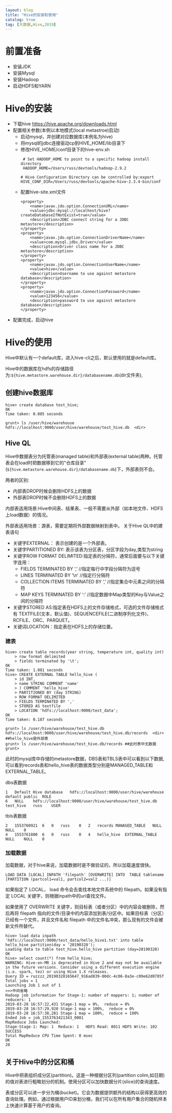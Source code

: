 ```yaml
---
layout: blog
title: "Hive的安装和使用"
catalog: true
tag: [大数据,Hive,2019]
---
```

# 前置准备
+ 安装JDK
+ 安装Mysql
+ 安装Hadoop
+ 启动HDFS和YARN

# Hive的安装
+ 下载hive
https://hive.apache.org/downloads.html
+ 配置相关参数(本例以本地模式(local metastroe)启动)
    + 启动mysql，并创建对应数据库(本例名为hive)
    + 将mysql的jdbc连接驱动cp到HIVE_HOME/lib目录下
    + 修改HIVE_HOME/conf目录下的hive-env.sh
        ~~~
         # Set HADOOP_HOME to point to a specific hadoop install directory
         HADOOP_HOME=/Users/russ/devtools/hadoop-2.9.2
 
        # Hive Configuration Directory can be controlled by:export HIVE_CONF_DIR=/Users/russ/devtools/apache-hive-2.3.4-bin/conf
        ~~~
    + 配置hive-site.xml文件
        ~~~
        <property>
            <name>javax.jdo.option.ConnectionURL</name>
            <value>jdbc:mysql://localhost/hive?createDatabaseIfNotExist=true</value>
            <description>JDBC connect string for a JDBC metastore</description>
        </property>
        <property>
            <name>javax.jdo.option.ConnectionDriverName</name>
            <value>com.mysql.jdbc.Driver</value>
            <description>Driver class name for a JDBC metastore</description>
        </property>
        <property>
            <name>javax.jdo.option.ConnectionUserName</name>
            <value>hive</value>
            <description>Username to use against metastore database</description>
        </property>
        <property>
            <name>javax.jdo.option.ConnectionPassword</name>
            <value>123456</value>
            <description>password to use against metastore database</description>
        </property>
        ~~~
+ 配置完成，启动hive

# Hive的使用
Hive中默认有一个default库，进入hive-cli之后，默认使用的就是default库。

Hive中的数据库在hdfs的存储路径为:`${hive.metastore.warehouse.dir}/databasename.db`(dir文件夹),
## 创建hive数据库
~~~
hive> create database test_hive;
OK
Time taken: 0.085 seconds
~~~

~~~
grunt> ls /user/hive/warehouse
hdfs://localhost:9000/user/hive/warehouse/test_hive.db	<dir>
~~~

## Hive QL
Hive中数据表分为托管表(managed table)和外部表(external table)两种。托管表会在load时把数据移到它的"仓库目录"(`${hive.metastore.warehouse.dir}/databasename.db`)下，外部表则不会。

两者的区别:
+ 内部表DROP时候会删除HDFS上的数据
+ 外部表DROP时候不会删除HDFS上的数据

内部表适用场景:Hive中间表、结果表、一般不需要从外部（如本地文件、HDFS上load数据）的情况。

外部表适用场景：源表，需要定期将外部数据映射到表中。
关于Hive QL中的建表语句
+ 关键字EXTERNAL： 表示创建的是一个外部表。
+ 关键字PARTITIONED BY: 表示该表为分区表，分区字段为day,类型为string
+ 关键字ROW FORMAT DELIMITED:指定表的分隔符，通常后面要与以下关键字连用：
    + FIELDS TERMINATED BY ‘,’ //指定每行中字段分隔符为逗号
    + LINES TERMINATED BY ‘\n’ //指定行分隔符
    + COLLECTION ITEMS TERMINATED BY ‘,’ //指定集合中元素之间的分隔符
    + MAP KEYS TERMINATED BY ‘:’ //指定数据中Map类型的Key与Value之间的分隔符
+ 关键字STORED AS:指定表在HDFS上的文件存储格式，可选的文件存储格式有 TEXTFILE(文本，默认值)、SEQUENCEFILE(二进制序列化文件)、RCFILE、ORC、PARQUET。
+ 关键词LOCATION：指定表在HDFS上的存储位置。

### 建表
~~~
hive> create table records(year string, temperature int, quality int)
    > row format delimited
    > fields terminated by '\t';
OK
Time taken: 1.081 seconds
hive> CREATE EXTERNAL TABLE hello_hive (
    > id INT,
    > name STRING COMMENT 'name'
    > ) COMMENT 'hello_hive'
    > PARTITIONED BY (day STRING)
    > ROW FORMAT DELIMITED
    > FIELDS TERMINATED BY ','
    > STORED AS textfile
    > LOCATION 'hdfs://localhost:9000/test_data';
OK
Time taken: 0.187 seconds
~~~
~~~
grunt> ls /user/hive/warehouse/test_hive.db
hdfs://localhost:9000/user/hive/warehouse/test_hive.db/records	<dir>  ##hello_hive是外部表
grunt> ls /user/hive/warehouse/test_hive.db/records ##此时表中无数据
grunt>
~~~
此时的mysql库中存储的metastore数据，DBS表和TBLS表中可以看到以下数据,可以看到records表和hello_hive表的数据类型分别是MANAGED_TABLE和EXTERNAL_TABLE。

dbs表数据
~~~
1	Default Hive database	hdfs://localhost:9000/user/hive/warehouse	default	public	ROLE
6	NULL	hdfs://localhost:9000/user/hive/warehouse/test_hive.db	test_hive	russ	USER
~~~
tbls表数据
~~~
2	1553760921	6	0	russ	0	2	records	MANAGED_TABLE	NULL	NULL	0
4	1553761800	6	0	russ	0	4	hello_hive	EXTERNAL_TABLE	NULL	NULL	0
~~~

### 加载数据
加载数据，对于hive来说，加载数据时是不做验证的，所以加载速度很快。

`
LOAD DATA [LOCAL] INPATH 'filepath' [OVERWRITE] INTO 
TABLE tablename [PARTITION (partcol1=val1, partcol2=val2 ...)]
`

如果指定了 LOCAL， load 命令会去查找本地文件系统中的 filepath。如果没有指定 LOCAL 关键字，则根据inpath中的uri查找文件。

如果使用了 OVERWRITE 关键字，则目标表（或者分区）中的内容会被删除，然后再将 filepath 指向的文件/目录中的内容添加到表/分区中。如果目标表（分区）已经有一个文件，并且文件名和 filepath 中的文件名冲突，那么现有的文件会被新文件所替代。

~~~
hive> load data inpath 'hdfs://localhost:9000/test_data/hello_hive1.txt' into table hello_hive partition(day = '20190328');
Loading data to table test_hive.hello_hive partition (day=20190328)
OK
hive> select count(*) from hello_hive;
WARNING: Hive-on-MR is deprecated in Hive 2 and may not be available in the future versions. Consider using a different execution engine (i.e. spark, tez) or using Hive 1.X releases.
Query ID = ruzzzz_20190328165647_916ad839-00dc-4c06-8a3e-c09e62d0705f
Total jobs = 1
Launching Job 1 out of 1
>>>中间省略
Hadoop job information for Stage-1: number of mappers: 1; number of reducers: 1
2019-03-28 16:57:22,431 Stage-1 map = 0%,  reduce = 0%
2019-03-28 16:57:29,920 Stage-1 map = 100%,  reduce = 0%
2019-03-28 16:57:38,281 Stage-1 map = 100%,  reduce = 100%
Ended Job = job_1553763421343_0001
MapReduce Jobs Launched:
Stage-Stage-1: Map: 1  Reduce: 1   HDFS Read: 8011 HDFS Write: 102 SUCCESS
Total MapReduce CPU Time Spent: 0 msec
OK
20
~~~

## 关于Hive中的分区和桶
Hive中把表组织成分区(partition)。这是一种根据分区列(partition colim,如日期)的值对表进行粗略划分的机制。使用分区可以加快数据分片(slice)的查询速度。

表或分区可以进一步分为桶(bucket)。它会为数据提供额外的结构以获得更高效的查询处理。例如，通过根据用户ID来划分桶，我们可以在所有用户集合的随机样本上快速计算基于用户的查询。

